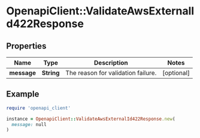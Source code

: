 # OpenapiClient::ValidateAwsExternalId422Response

## Properties

| Name | Type | Description | Notes |
| ---- | ---- | ----------- | ----- |
| **message** | **String** | The reason for validation failure. | [optional] |

## Example

```ruby
require 'openapi_client'

instance = OpenapiClient::ValidateAwsExternalId422Response.new(
  message: null
)
```

